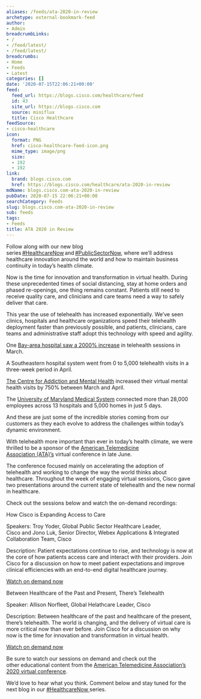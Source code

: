```yaml
---
aliases: /feeds/ata-2020-in-review
archetype: external-bookmark-feed
author:
- Admin
breadcrumbLinks:
- /
- /feed/latest/
- /feed/latest/
breadcrumbs:
- Home
- Feeds
- Latest
categories: []
date: '2020-07-15T22:06:21+00:00'
feed:
  feed_url: https://blogs.cisco.com/healthcare/feed
  id: 43
  site_url: https://blogs.cisco.com
  source: miniflux
  title: Cisco Healthcare
feedSource:
- cisco-healthcare
icon:
  format: PNG
  href: cisco-healthcare-feed-icon.png
  mime_type: image/png
  size:
  - 192
  - 192
link:
  brand: blogs.cisco.com
  href: https://blogs.cisco.com/healthcare/ata-2020-in-review
mdName: blogs.cisco.com-ata-2020-in-review
pubDate: 2020-07-15 22:06:21+00:00
searchCategory: Feeds
slug: blogs.cisco.com-ata-2020-in-review
sub: feeds
tags:
- Feeds
title: ATA 2020 in Review
---
```


<p>Follow along with our new blog series <a href="https://blogs.cisco.com/tag/healthcarenow" rel="noopener noreferrer" target="_blank" referrerpolicy="no-referrer">#HealthcareNow</a> and <a href="https://blogs.cisco.com/tag/publicsectornow" rel="noopener noreferrer" target="_blank" referrerpolicy="no-referrer">#PublicSectorNow</a>, where we’ll address healthcare innovation around the world and how to maintain business continuity in today’s health climate.  </p>
<p>Now is the time for innovation and transformation in virtual health. During these unprecedented times of social distancing, stay at home orders and phased re-openings, one thing remains constant. Patients still need to receive quality care, and clinicians and care teams need a way to safely deliver that care. </p>
<p>This year the use of telehealth has increased exponentially. We’ve seen clinics, hospitals and healthcare organizations speed their telehealth deployment faster than previously possible, and patients, clinicians, care teams and administrative staff adopt this technology with speed and agility. </p>
<p>One <a href="https://newsroom.cisco.com/feature-content?type=webcontent&amp;articleId=2064644" rel="noopener noreferrer" target="_blank" referrerpolicy="no-referrer">Bay-area hospital saw a 2000% increase</a> in telehealth sessions in March.  </p>
<p>A Southeastern hospital system went from 0 to 5,000 telehealth visits in a three-week period in April.  </p>
<p><a href="https://newsroom.cisco.com/press-release-content?type=webcontent&amp;articleId=2072576" rel="noopener noreferrer" target="_blank" referrerpolicy="no-referrer">The Centre for Addiction and Mental Health</a> increased their virtual mental health visits by 750% between March and April.  </p>
<p>The <a href="https://youtu.be/kPXSL6LjkNk" rel="noopener noreferrer" target="_blank" referrerpolicy="no-referrer">University of Maryland Medical System</a> connected more than 28,000 employees across 13 hospitals and 5,000 homes in just 5 days.   </p>
<p>And these are just some of the incredible stories coming from our customers as they each evolve to address the challenges within today’s dynamic environment. </p>
<p>With telehealth more important than ever in today’s health climate, we were thrilled to be a sponsor of the <a href="https://www.americantelemed.org/" rel="noopener noreferrer" target="_blank" referrerpolicy="no-referrer">American Telemedicine Association (ATA)’s</a> virtual conference in late June.  </p>
<p>The conference focused mainly on accelerating the adoption of telehealth and working to change the way the world thinks about healthcare. Throughout the week of engaging virtual sessions, Cisco gave two presentations around the current state of telehealth and the new normal in healthcare.   </p>
<p>Check out the sessions below and watch the on-demand recordings:  </p>
<p>How Cisco is Expanding Access to Care</p>
<p>Speakers: Troy Yoder, Global Public Sector Healthcare Leader, Cisco and Jono Luk, Senior Director, Webex Applications &amp; Integrated Collaboration Team, Cisco</p>
<p>Description: Patient expectations continue to rise, and technology is now at the core of how patients access care and interact with their providers. Join Cisco for a discussion on how to meet patient expectations and improve clinical efficiencies with an end-to-end digital healthcare journey.</p>
<p><a href="https://gotelehealth.org/2020-ata-telehealth-conference/program-overview/agenda/?featuredId=693735" rel="noopener noreferrer" target="_blank" referrerpolicy="no-referrer">Watch on demand now</a></p>
<p>Between Healthcare of the Past and Present, There’s Telehealth</p>
<p>Speaker: Allison Norfleet, Global Helathcare Leader, Cisco</p>
<p>Description: Between healthcare of the past and healthcare of the present, there’s telehealth. The world is changing, and the delivery of virtual care is more critical now than ever before. Join Cisco for a discussion on why now is the time for innovation and transformation in virtual health.</p>
<p><a href="https://gotelehealth.org/2020-ata-telehealth-conference/program-overview/agenda/?featuredId=698860" rel="noopener noreferrer" target="_blank" referrerpolicy="no-referrer">Watch on demand now</a></p>
<p>Be sure to watch our sessions on demand and check out the other educational content from the <a href="https://www.gotelehealth.live/" rel="noopener noreferrer" target="_blank" referrerpolicy="no-referrer">American Telemedicine Association’s 2020 virtual conference</a>.   </p>
<p>We’d love to hear what you think. Comment below and stay tuned for the next blog in our <a href="https://blogs.cisco.com/tag/healthcarenow" rel="noopener noreferrer" target="_blank" referrerpolicy="no-referrer">#HealthcareNow </a>series. </p>
<p><img src="https://storage.googleapis.com/blogs-images/ciscoblogs/1/2020/07/Now-map-ata2020-1024x512.png" alt="" loading="lazy"/></p>